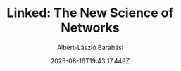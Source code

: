 ---
title: "Linked: The New Science of Networks"
date: "2025-08-16T19:43:17.449Z"
author: "Albert-László Barabási"
read_year: "NO"
recommendation: '3'
url: /bookshelf/linked-the-new-science-of-networks
---